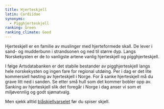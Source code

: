 ```yaml
---
title: Hjerteskjell
latin: Cardiidae
synonyms: 
  - Pigghjerteskjell
ranking: Green
ranking_climate: Good
---
```

Hjerteskjell er en familie av muslinger med hjerteformede skall. De lever i sand- og mudderbunn i strandsonen og ned til større dyp. Langs Norskekysten er de to vanligste artene vanlig hjerteskjell og pigghjerteskjell.

I følge Artsdatabanken er det stabile bestander av pigghjerteskjell langs hele norskekysten og ingen fare for regional utdøing. Per i dag er det lite kommersiell høsting av hjerteskjell i Norge. For å sanke hjerteskjell må du grave litt ned i sanden. Se etter små hull som det kommer bobler opp av. Sanking av hjerteskjell slik det foregår i Norge i dag anser vi som et miljøvennlig og godt sjømatvalg.

Men sjekk alltid [blåskjellvarselet](http://www.matportalen.no/verktoy/blaskjellvarsel/) før du spiser skjell.